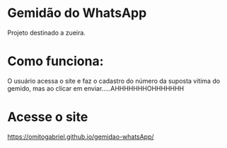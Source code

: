 # Gemidão do WhatsApp

Projeto destinado a zueira.

# Como funciona:
O usuário acessa o site e faz o cadastro do número da suposta vítima do gemido, mas ao clicar em enviar.....AHHHHHHHOHHHHHHH

# Acesse o site
https://omitogabriel.github.io/gemidao-whatsApp/
